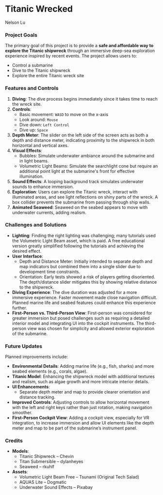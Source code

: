 # Titanic Wrecked
Nelson Lu

### Project Goals
The primary goal of this project is to provide a **safe and affordable way to explore the Titanic shipwreck** through an immersive deep-sea exploration experience inspired by recent events. The project allows users to:
- Control a submarine
- Dive to the Titanic shipwreck
- Explore the entire Titanic wreck site

### Features and Controls
1. **Diving**: The dive process begins immediately since it takes time to reach the wreck site.
2. **Controls**:
   - Basic movement: `WASD` to move on the x-axis
   - Look around: `Mouse`
   - Dive down: `Left Control`
   - Dive up: `Space`
3. **Depth Meter**: The slider on the left side of the screen acts as both a depth and distance meter, indicating proximity to the shipwreck in both horizontal and vertical axes.
4. **Visual Effects**:
   - Bubbles: Simulate underwater ambiance around the submarine and in light beams.
   - Volumetric Light Beams: Simulate the searchlight cone but require an additional point light at the submarine's front for effective illumination.
5. **Sound Effects**: A looping background track simulates underwater sounds to enhance immersion.
6. **Exploration**: Users can explore the Titanic wreck, interact with illuminated areas, and see light reflections on shiny parts of the wreck. A box collider prevents the submarine from passing through ship walls.
7. **Animated Seaweed**: Seaweed on the seabed appears to move with underwater currents, adding realism.

### Challenges and Solutions
- **Lighting**: Finding the right lighting was challenging; many tutorials used the Volumetric Light Beam asset, which is paid. A free educational version greatly simplified following the tutorials and achieving the desired effect.
- **User Interface**:
   - Depth and Distance Meter: Initially intended to separate depth and map indicators but combined them into a single slider due to development time constraints.
   - Orientation: Early tests showed a risk of players getting disoriented. The depth/distance slider mitigates this by showing relative distance to the shipwreck.
- **Diving Experience**: The dive duration was adjusted for a more immersive experience. Faster movement made close navigation difficult. Planned marine life and seabed features could enhance this experience further.
- **First-Person vs. Third-Person View**: First-person was considered for greater immersion but posed challenges such as requiring a detailed interior model and integrating UI into the cockpit instruments. The third-person view was chosen for simplicity and allowed exterior exploration of the submarine.

### Future Updates
Planned improvements include:
- **Environmental Details**: Adding marine life (e.g., fish, sharks) and more seabed elements (e.g., corals, algae).
- **Titanic Model**: Enhancing the shipwreck model with additional textures and realism, such as algae growth and more intricate interior details.
- **UI Enhancements**:
   - Separate depth meter and map to provide clearer orientation and distance tracking.
- **Improved Controls**: Adjusting controls to allow horizontal movement with the left and right keys rather than just rotation, making navigation smoother.
- **First-Person Cockpit View**: Adding a cockpit view, especially for VR integration, to increase immersion and allow UI elements like the depth meter and map to be part of the submarine’s instrument panel.

### Credits
- **Models**:
  - Titanic Shipwreck – Chevin
  - Titan Submersible – dylanheyes
  - Seaweed – rkuhlf
- **Assets**:
  - Volumetric Light Beam Free – Tsunami (Original Tech Salad)
  - AQUAS Lite – Dogmatic
  - Underwater Sound Effects – Pixabay
